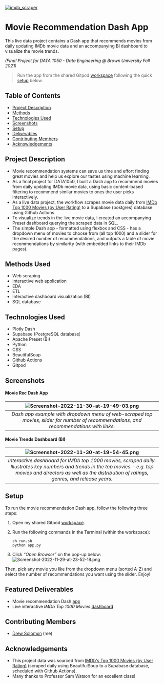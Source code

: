 [![imdb_scraper](https://github.com/drew-solomon/movie-rec-dash-app/actions/workflows/imdb_scraper.yml/badge.svg)](https://github.com/drew-solomon/movie-rec-dash-app/actions/workflows/imdb_scraper.yml)

# Movie Recommendation Dash App
This live data project contains a Dash app that recommends movies from daily updating IMDb movie data and an accompanying BI dashboard to visualize the movie trends. 

_(Final Project for DATA 1050 - Data Engineering @ Brown University Fall 2021)_

> Run the app from the shared Gitpod [workspace](https://bit.ly/movie-recommendation-app) following the quick [setup](#setup) below.

## Table of Contents
* [Project Description](#project-description)
* [Methods](#methods-used)
* [Technologies Used](#technologies-used)
* [Screenshots](#screenshots)
* [Setup](#setup)
* [Deliverables](#deliverables)
* [Contributing Members](#contributing-members)
* [Acknowledgements](#acknowledgements)


## Project Description

- Movie recommendation systems can save us time and effort finding great movies and help us explore our tastes using machine learning. 
- As a final project for DATA1050, I built a Dash app to recommend movies from daily updating IMDb movie data, using basic content-based filtering to recommend similar movies to ones the user picks interactively. 
- As a live data project, the workflow scrapes movie data daily from [IMDb Top 1000 Movies (by User Rating)](https://www.imdb.com/search/title/?count=100&groups=top_1000&sort=user_rating) to a Supabase (postgres) database using Github Actions.
- To visualize trends in the live movie data, I created an accompanying Preset dashboard querying the scraped data in SQL.
- The simple Dash app - formatted using flexbox and CSS - has a dropdown menu of movies to choose from (all top 1000) and a slider for the desired number of recommendations, and outputs a table of movie recommendations by similarity (with embedded links to their IMDb pages).

## Methods Used
- Web scraping
- Interactive web application
- EDA
- ETL
- Interactive dashboard visualization (BI)
- SQL database

## Technologies Used
- Plotly Dash 
- Supabase (PostgreSQL database)
- Apache Preset (BI)
- Python
- CSS
- BeautifulSoup
- Github Actions
- Gitpod

## Screenshots

#### Movie Rec Dash App

|![Screenshot-2022-11-30-at-19-49-03.png](https://i.postimg.cc/XJn0T4W9/Screenshot-2022-11-30-at-19-49-03.png)|
|:--:|
|*Dash app example with dropdown menu of web-scraped top movies, slider for number of recommendations, and recommendations with links.*|

#### Movie Trends Dashboard (BI)
|![Screenshot-2022-11-30-at-19-54-45.png](https://i.postimg.cc/9QHgx1C7/Screenshot-2022-11-30-at-19-54-45.png)
|:--:|
|*Interactive dashboard for IMDb top 1000 movies, scraped daily. Illustrates key numbers and trends in the top movies - e.g. top movies and directors as well as the distribution of ratings, genres, and release years.*|

## Setup

To run the movie recommendation Dash app, follow the following three steps:

1. Open my shared Gitpod [workspace](https://bit.ly/movie-recommendation-app). 


2. Run the following commands in the Terminal (within the workspace):
    ```
    sh run.sh
    python app.py
    ```

3. Click _“Open Browser”_ on the pop-up below:
![Screenshot-2022-11-29-at-23-52-18.png](https://i.postimg.cc/J0qLqnqX/Screenshot-2022-11-29-at-23-52-18.png)


Then, pick any movie you like from the dropdown menu (sorted A-Z) and select the number of recommendations you want using the slider. Enjoy!


## Featured Deliverables
- Movie recommendation Dash [app](https://bit.ly/movie-recommendation-app)
- Live interactive _IMDb Top 1000 Movies_ [dashboard](https://8d8e0f5b.us2a.app.preset.io:443/r/2)

## Contributing Members
- [Drew Solomon](https://github.com/drew-solomon) (me)




## Acknowledgements
- This project data was sourced from [IMDb's Top 1000 Movies (by User Rating)](https://www.imdb.com/search/title/?count=100&groups=top_1000&sort=user_rating) (scraped daily using BeautifulSoup to a Supabase database, scheduled with Github Actions).
- Many thanks to Professor Sam Watson for an excellent class!
